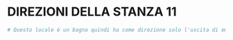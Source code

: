# DIREZIONI DELLA STANZA 11

```python
# Questo locale è un bagno quindi ha come direzione solo l'uscita di emergenza!
```
